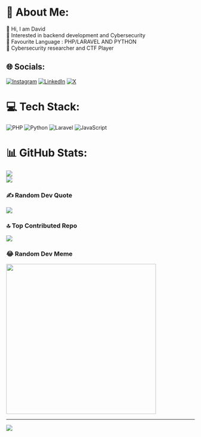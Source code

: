 # 💫 About Me:
🔭 Hi, I am David <br>👯 Interested in backend development and Cybersecurity<br>🤝 Favourite Language :  PHP/LARAVEL AND PYTHON <br>🌱 Cybersecurity researcher and CTF Player<br>


## 🌐 Socials:
[![Instagram](https://img.shields.io/badge/Instagram-%23E4405F.svg?logo=Instagram&logoColor=white)](https://instagram.com/zalparus_tech) [![LinkedIn](https://img.shields.io/badge/LinkedIn-%230077B5.svg?logo=linkedin&logoColor=white)](https://linkedin.com/in/david-opara-133a6820b) [![X](https://img.shields.io/badge/X-black.svg?logo=X&logoColor=white)](https://x.com/daveed_wux) 

# 💻 Tech Stack:
![PHP](https://img.shields.io/badge/php-%23777BB4.svg?style=for-the-badge&logo=php&logoColor=white) ![Python](https://img.shields.io/badge/python-3670A0?style=for-the-badge&logo=python&logoColor=ffdd54) ![Laravel](https://img.shields.io/badge/laravel-%23FF2D20.svg?style=for-the-badge&logo=laravel&logoColor=white) ![JavaScript](https://img.shields.io/badge/javascript-%23323330.svg?style=for-the-badge&logo=javascript&logoColor=%23F7DF1E)
# 📊 GitHub Stats:
![](https://github-readme-stats.vercel.app/api?username=Dave-zalp&theme=dark&hide_border=false&include_all_commits=false&count_private=false)<br/>
![](https://github-readme-streak-stats.herokuapp.com/?user=Dave-zalp&theme=dark&hide_border=false)<br/>


### ✍️ Random Dev Quote
![](https://quotes-github-readme.vercel.app/api?type=horizontal&theme=radical)

### 🔝 Top Contributed Repo
![](https://github-contributor-stats.vercel.app/api?username=Dave-zalp&limit=5&theme=dark&combine_all_yearly_contributions=true)

### 😂 Random Dev Meme
<img src='https://randommeme-five.vercel.app/' style="height: 400px;"/>

---
[![](https://visitcount.itsvg.in/api?id=Dave-zalp&icon=0&color=0)](https://visitcount.itsvg.in)

<!-- Proudly created with GPRM ( https://gprm.itsvg.in ) -->
